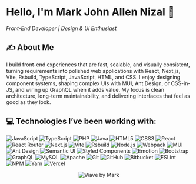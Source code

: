 # Hello, I'm **Mark John Allen Nizal** 👋
*Front-End Developer | Design & UI Enthusiast*

## ✍️ About Me

I build front-end experiences that are fast, scalable, and visually consistent, turning requirements into polished web applications with React, Next.js, Vite, Rsbuild, TypeScript, JavaScript, HTML, and CSS. I enjoy designing component systems, shaping complex UIs with MUI, Ant Design, or CSS-in-JS, and wiring up GraphQL when it adds value. My focus is clean architecture, long-term maintainability, and delivering interfaces that feel as good as they look.

## 💻 Technologies I’ve been working with:

![JavaScript](https://img.shields.io/badge/javascript-%23323330.svg?style=for-the-badge&logo=javascript&logoColor=%23F7DF1E)
![TypeScript](https://img.shields.io/badge/typescript-%23007ACC.svg?style=for-the-badge&logo=typescript&logoColor=white)
![PHP](https://img.shields.io/badge/php-%23777BB4.svg?style=for-the-badge&logo=php&logoColor=white)
![Java](https://img.shields.io/badge/java-%23ED8B00.svg?style=for-the-badge&logo=java&logoColor=white)
![HTML5](https://img.shields.io/badge/html5-%23E34F26.svg?style=for-the-badge&logo=html5&logoColor=white)
![CSS3](https://img.shields.io/badge/css3-%231572B6.svg?style=for-the-badge&logo=css3&logoColor=white)
![React](https://img.shields.io/badge/react-%2320232a.svg?style=for-the-badge&logo=react&logoColor=%2361DAFB)
![React Router](https://img.shields.io/badge/React_Router-%23CA4245.svg?style=for-the-badge&logo=react-router&logoColor=white)
![Next.js](https://img.shields.io/badge/next.js-%23000000.svg?style=for-the-badge&logo=next.js&logoColor=white)
![Vite](https://img.shields.io/badge/vite-%23646CFF.svg?style=for-the-badge&logo=vite&logoColor=FFD62E)
![Rsbuild](https://img.shields.io/badge/Rsbuild-%23FF6F20.svg?style=for-the-badge&logo=rust&logoColor=white)
![Node.js](https://img.shields.io/badge/node.js-6DA55F?style=for-the-badge&logo=node.js&logoColor=white)
![Webpack](https://img.shields.io/badge/webpack-%238DD6F9.svg?style=for-the-badge&logo=webpack&logoColor=black)
![MUI](https://img.shields.io/badge/MUI-%230081CB.svg?style=for-the-badge&logo=mui&logoColor=white)
![Ant Design](https://img.shields.io/badge/AntDesign-%230170FE.svg?style=for-the-badge&logo=antdesign&logoColor=white)
![Semantic UI](https://img.shields.io/badge/semantic%20UI-%2335BDB2.svg?style=for-the-badge&logo=semanticuireact&logoColor=white)
![Styled Components](https://img.shields.io/badge/styled--components-%23DB7093.svg?style=for-the-badge&logo=styledcomponents&logoColor=white)
![Emotion](https://img.shields.io/badge/emotion-%2366595C.svg?style=for-the-badge&logo=emotion&logoColor=white)
![Bootstrap](https://img.shields.io/badge/bootstrap-%23563D7C.svg?style=for-the-badge&logo=bootstrap&logoColor=white)
![GraphQL](https://img.shields.io/badge/graphql-%23E10098.svg?style=for-the-badge&logo=graphql&logoColor=white)
![MySQL](https://img.shields.io/badge/mysql-%234479A1.svg?style=for-the-badge&logo=mysql&logoColor=white)
![Apache](https://img.shields.io/badge/apache-%23D42029.svg?style=for-the-badge&logo=apache&logoColor=white)
![Git](https://img.shields.io/badge/git-%23F05032.svg?style=for-the-badge&logo=git&logoColor=white)
![GitHub](https://img.shields.io/badge/github-%23181717.svg?style=for-the-badge&logo=github&logoColor=white)
![Bitbucket](https://img.shields.io/badge/bitbucket-%230047B3.svg?style=for-the-badge&logo=bitbucket&logoColor=white)
![ESLint](https://img.shields.io/badge/ESLint-4B32C3?style=for-the-badge&logo=eslint&logoColor=white)
![NPM](https://img.shields.io/badge/NPM-%23CB3837.svg?style=for-the-badge&logo=npm&logoColor=white)
![Yarn](https://img.shields.io/badge/yarn-%232C8EBB.svg?style=for-the-badge&logo=yarn&logoColor=white)
![Vercel](https://img.shields.io/badge/vercel-%23000000.svg?style=for-the-badge&logo=vercel&logoColor=white)


<p align="center">
  <img src="https://ap-south-1.graphassets.com/cm8zs6tyg008n01uw9u9odwlb/cmfs6c6am1ee707pnj2ufhir7" alt="Wave by Mark" />
</p>
